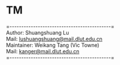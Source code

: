﻿# TM
=-------------------------------------------=  
 Author: Shuangshuang Lu  
 Mail: lushuangshuang@mail.dlut.edu.cn  
 Maintainer: Weikang Tang (Vic Towne)   
 Mail: kanger@mail.dlut.edu.cn  
=-------------------------------------------=   

